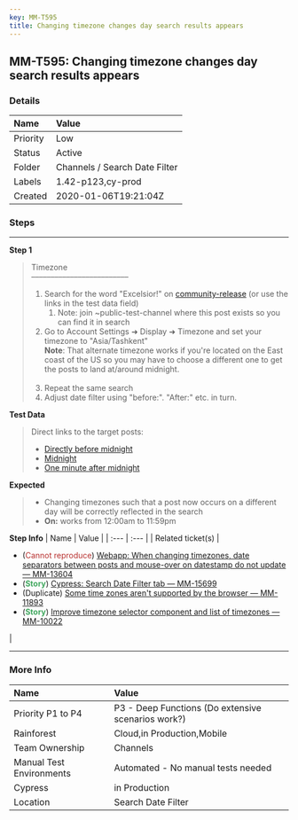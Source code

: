 ```yaml
---
key: MM-T595
title: Changing timezone changes day search results appears
---
```


## MM-T595: Changing timezone changes day search results appears

### Details

| Name     | Value                         |
| :------- | :---------------------------- |
| Priority | Low                           |
| Status   | Active                        |
| Folder   | Channels / Search Date Filter |
| Labels   | 1.42-p123,cy-prod             |
| Created  | 2020-01-06T19:21:04Z          |

### Steps

<hr/>

**Step 1**

> <article>Timezone<br />–––––––––––––––––––––––––<br /><ol><li>Search for the word "Excelsior!" on <a href="https://community-release.mattermost.com" rel="noopener noreferrer" target="_blank">community-release</a> (or use the links in the test data field)<ol><li>Note: join ~public-test-channel where this post exists so you can find it in search</li></ol></li><li>Go to Account Settings ➜ Display ➜ Timezone and set your timezone to "Asia/Tashkent"<br /><strong>Note</strong>: That alternate timezone works if you're located on the East coast of the US so you may have to choose a different one to get the posts to land at/around midnight.<br /><br /></li><li>Repeat the same search</li><li>Adjust date filter using "before:". "After:" etc. in turn. </li></ol></article>

**Test Data**

> <article>Direct links to the target posts:<ul><li><a href="https://community-release.mattermost.com/core/pl/c6tycismzbr8iynh9qcowf54oe">Directly before midnight</a></li><li><a href="https://community-release.mattermost.com/core/pl/m1qjuae6jfrwj8x8ds75b1xsdr">Midnight</a></li><li><a href="https://community-release.mattermost.com/core/pl/ogdjj8f16b8sujt5zbunhqnqcc">One minute after midnight</a></li></ul></article>

**Expected**

> <article><ul><li>Changing timezones such that a post now occurs on a different day will be correctly reflected in the search</li><li><strong>On:</strong> works from 12:00am to 11:59pm</li></ul></article>

**Step Info**
| Name | Value |
| :--- | :--- |
| Related ticket(s) | <ul><li>(<span style="color:rgb(184, 49, 47)">Cannot reproduce</span>) <a href="https://mattermost.atlassian.net/browse/MM-13604" rel="noopener noreferrer" target="_blank">Webapp: When changing timezones, date separators between posts and mouse-over on datestamp do not update — MM-13604</a></li><li>(<strong><span style="color:rgb(65, 168, 95)">Story</span></strong>) <a href="https://mattermost.atlassian.net/browse/MM-15699" rel="noopener noreferrer" target="_blank">Cypress: Search Date Filter tab — MM-15699</a></li><li>(Duplicate) <a href="https://mattermost.atlassian.net/browse/MM-11893" rel="noopener noreferrer" target="_blank">Some time zones aren't supported by the browser — MM-11893</a></li><li>(<strong><span style="color:rgb(65, 168, 95)">Story</span></strong>) <a href="https://mattermost.atlassian.net/browse/MM-10022">Improve timezone selector component and list of timezones — MM-10022</a></li></ul> |

<hr/>

### More Info

| Name                     | Value                                              |
| :----------------------- | :------------------------------------------------- |
| Priority P1 to P4        | P3 - Deep Functions (Do extensive scenarios work?) |
| Rainforest               | Cloud,in Production,Mobile                         |
| Team Ownership           | Channels                                           |
| Manual Test Environments | Automated - No manual tests needed                 |
| Cypress                  | in Production                                      |
| Location                 | Search Date Filter                                 |
